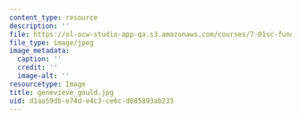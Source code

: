 ```yaml
---
content_type: resource
description: ''
file: https://ol-ocw-studio-app-qa.s3.amazonaws.com/courses/7-01sc-fundamentals-of-biology-fall-2011/d1aa59dbe74de4c3ce6cd085893ab233_genevieve_gould.jpg
file_type: image/jpeg
image_metadata:
  caption: ''
  credit: ''
  image-alt: ''
resourcetype: Image
title: genevieve_gould.jpg
uid: d1aa59db-e74d-e4c3-ce6c-d085893ab233
---
```


